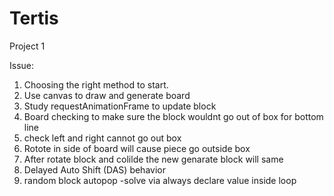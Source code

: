 # Tertis
Project 1


Issue:
1. Choosing the right method to start.
2. Use canvas to draw and generate board
3. Study requestAnimationFrame to update block
4. Board checking to make sure the block wouldnt go out of box for bottom line
5. check left and right cannot go out box
6. Rotote in side of board will cause piece go outside box
7. After rotate block and colilde the new genarate block will same
8. Delayed Auto Shift (DAS) behavior
9. random block autopop -solve via always declare value inside loop